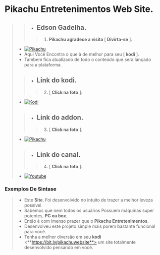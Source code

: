 # **Pikachu Entretenimentos Web Site**.
>> - ## **Edson Gadelha**.
>>> 1. **Pikachu agradece a visita** [ **Divirta-se** ].
> - [![Pikachu](https://i.imgur.com/WQNErVg.jpg)](https://cuspida.github.io/PikachuEntretenimentos/)
> - Aqui Você Encontra o que à de melhor para seu [ **kodi** ].
> - Tambem fica atualizado de todo o conteúdo que sera lançado para a plataforma.
>> - ## **Link do kodi**.
>>> 2. [ **Click na foto** ].
> - [![Kodi](https://pod.inrupt.com/pikachu12/public/AddonPikachu/Imagens/KodiPikachu.png)](https://kodi.tv/)
>> - ## **Link do addon**.
>>> 3. [ **Click na foto** ].
> - [![Pikachu](https://i.imgur.com/lOnHDqG.jpg)](https://github.com/cuspida/cuspida/blob/main/plugin.video.pikachu.zip?raw=true)
>> - ## **Link do canal**.
>>> 4. [ **Click na foto** ].
> - [![Youtube](https://www.themoviedb.org/t/p/original/gpWAdT0RiWfFc7g739BOv7AxcGK.jpg)](https://m.youtube.com/channel/UCeVrB6BlEGnGNU6R2vMg_IQ)
### Exemplos De Sintase
> - Este **Site**. Foi desenvolvido no intuito de trazer a melhor leveza possível.
> - Sabemos que nem todos os usuários Possuem máquinas super potentes, **PC ou box**.
> - Então é com imenso prazer que o **Pikachu Entretenimentos**.
> - Desenvolveu este projeto simple mais porem bastante funcional para você.
> - Tenha a melhor diversão em seu **kodi**  <**https://bit.ly/pikachuwebsite**> um site totalmente desenvolvido pensando em você.
